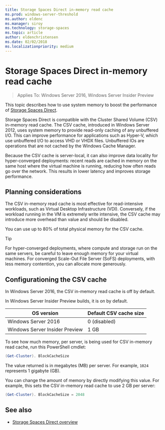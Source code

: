 ```yaml
---
title: Storage Spaces Direct in-memory read cache
ms.prod: windows-server-threshold
ms.author: eldenc
ms.manager: siroy
ms.technology: storage-spaces
ms.topic: article
author: eldenchristensen
ms.date: 02/02/2018
ms.localizationpriority: medium
---
```


# Storage Spaces Direct in-memory read cache

> Applies To: Windows Server 2016, Windows Server Insider Preview

This topic describes how to use system memory to boost the performance of [Storage Spaces Direct](storage-spaces-direct-overview.md).

Storage Spaces Direct is compatible with the Cluster Shared Volume (CSV) in-memory read cache. The CSV cache, introduced in Windows Server 2012, uses system memory to provide read-only caching of any unbuffered I/O. This can improve performance for applications such as Hyper-V, which use unbuffered I/O to access VHD or VHDX files. Unbuffered IOs are operations that are not cached by the Windows Cache Manager.

Because the CSV cache is server-local, it can also improve data locality for hyper-converged deployments: recent reads are cached in memory on the same host where the virtual machine is running, reducing how often reads go over the network. This results in lower latency and improves storage performance.

## Planning considerations

The CSV in-memory read cache is most effective for read-intensive workloads, such as Virtual Desktop Infrastructure (VDI). Conversely, if the workload running in the VM is extremely write intensive, the CSV cache may introduce more overhead than value and should be disabled.

You can use up to 80% of total physical memory for the CSV cache.

  > [!TIP]
  >  For hyper-converged deployments, where compute and storage run on the same servers, be careful to leave enough memory for your virtual machines. For converged Scale-Out File Server (SoFS) deployments, with less memory contention, you can allocate more generously.

## Configurationing the CSV cache

In Windows Server 2016, the CSV in-memory read cache is off by default.

In Windows Server Insider Preview builds, it is on by default.

| OS version                     | Default CSV cache size |
|--------------------------------|------------------------|
| Windows Server 2016            | 0 (disabled)           |
| Windows Server Insider Preview | 1 GB                   |

To see how much memory, per server, is being used for CSV in-memory read cache, run this PowerShell cmdlet:

```PowerShell
(Get-Cluster). BlockCacheSize
```

The value returned is in megabytes (MB) per server. For example, `1024` represents 1 gigabyte (GB).

You can change the amount of memory by directly modifying this value. For example, this sets the CSV in-memory read cache to use 2 GB per server:

```PowerShell
(Get-Cluster). BlockCacheSize = 2048
```

## See also

- [Storage Spaces Direct overview](storage-spaces-direct-overview.md)
